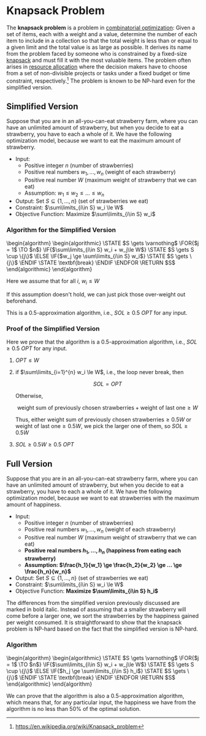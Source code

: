 # Knapsack Problem

The **knapsack problem** is a problem in [combinatorial optimization](https://en.wikipedia.org/wiki/Combinatorial_optimization): Given a set of items, each with a weight and a value, determine the number of each item to include in a collection so that the total weight is less than or equal to a given limit and the total value is as large as possible. It derives its name from the problem faced by someone who is constrained by a fixed-size [knapsack](https://en.wikipedia.org/wiki/Knapsack) and must fill it with the most valuable items. The problem often arises in [resource allocation](https://en.wikipedia.org/wiki/Resource_allocation) where the decision makers have to choose from a set of non-divisible projects or tasks under a fixed budget or time constraint, respectively.[^knapsack] The problem is
known to be NP-hard even for the simplified version.

[^knapsack]: https://en.wikipedia.org/wiki/Knapsack_problem

## Simplified Version

Suppose that you are in an all-you-can-eat strawberry farm, where you can have an unlimited amount of strawberry, but when you decide to eat a strawberry, you have to each a whole of it. We have the following optimization model, because we want to eat the maximum amount of strawberry.

- Input:
  - Positive integer $n$ (number of strawberries)
  - Positive real numbers $w_1,...,w_n$ (weight of each strawberry)
  - Positive real number $W$ (maximum weight of strawberry that we can eat)
  - Assumption: $w_1 \le w_2 \le ... \le w_n$
- Output: Set $S \subseteq \{1,...,n\}$ (set of strawberries we eat)
- Constraint: $\sum\limits_{i\in S} w_i \le W$
- Objective Function: Maximize $\sum\limits_{i\in S} w_i$

### Algorithm for the Simplified Version

<Pseudo>
    \begin{algorithm}
    \begin{algorithmic}
      \STATE $S \gets \varnothing$
      \FOR{$j = 1$ \TO $n$}
        \IF{$\sum\limits_{i\in S} w_i + w_j\le W$}
          \STATE $S \gets S \cup \{j\}$
        \ELSE
          \IF{$w_j \ge \sum\limits_{i\in S} w_i$}
            \STATE $S \gets \{j\}$
          \ENDIF
          \STATE \textbf{break}
        \ENDIF
      \ENDFOR
      \RETURN $S$
    \end{algorithmic}
    \end{algorithm}
</Pseudo>

Here we assume that for all $i$, $w_i \le W$

If this assumption doesn't hold, we can just pick those over-weight out beforehand.

This is a 0.5-approximation algorithm, i.e., $SOL \ge 0.5 \ OPT$ for any input.

### Proof of the Simplified Version

Here we prove that the algorithm is a 0.5-approximation algorithm, i.e., $SOL \ge 0.5 \ OPT$ for any input.

1. $OPT \le W$

2. if $\sum\limits_{i=1}^{n} w_i \le W$, i.e., the loop never break, then

   $$SOL = OPT$$

   Otherwise,

   $$\text{weight sum of previously chosen strawberries} + \text{weight of last one} \ge W$$

   Thus, either $\text{weight sum of previously chosen strawberries} \ge 0.5W$ or $\text{weight of last one} \ge 0.5W$, we pick the larger one of them, so $SOL \ge 0.5W$

3. $SOL \ge 0.5W \ge 0.5 \ OPT$

## Full Version

Suppose that you are in an all-you-can-eat strawberry farm, where you can have an unlimited amount of strawberry, but when you decide to eat a strawberry, you have to each a whole of it. We have the following optimization model, because we want to eat strawberries with the maximum amount of happiness.

- Input:
  - Positive integer $n$ (number of strawberries)
  - Positive real numbers $w_1,...,w_n$ (weight of each strawberry)
  - Positive real number $W$ (maximum weight of strawberry that we can eat)
  - **Positive real numbers $h_1,...,h_n$ (happiness from eating each strawberry)**
  - **Assumption: $\frac{h_1}{w_1} \ge \frac{h_2}{w_2} \ge ... \ge \frac{h_n}{w_n}$**
- Output: Set $S \subseteq \{1,...,n\}$ (set of strawberries we eat)
- Constraint: $\sum\limits_{i\in S} w_i \le W$
- Objective Function: **Maximize $\sum\limits_{i\in S} h_i$**

The differences from the simplified version previously discussed are marked in bold italic. Instead of assuming that a smaller strawberry will come before a larger one, we sort the strawberries by the happiness gained per weight consumed. It is straightforward to show that the knapsack problem is NP-hard based on the fact that the simplified version is NP-hard.

### Algorithm

<Pseudo>
    \begin{algorithm}
    \begin{algorithmic}
      \STATE $S \gets \varnothing$
      \FOR{$j = 1$ \TO $n$}
        \IF{$\sum\limits_{i\in S} w_i + w_j\le W$}
          \STATE $S \gets S \cup \{j\}$
        \ELSE
          \IF{$h_j \ge \sum\limits_{i\in S} h_i$}
            \STATE $S \gets \{j\}$
          \ENDIF
          \STATE \textbf{break}
        \ENDIF
      \ENDFOR
      \RETURN $S$
    \end{algorithmic}
    \end{algorithm}
</Pseudo>

We can prove that the algorithm is also a 0.5-approximation algorithm, which means that, for any particular input, the happiness we have from the algorithm is no less than 50% of the optimal solution.

[comment]: # "# todo: Bloom Filters, Adaptive Bloom Filter (http://www.vorapong-sup.net/AO2019%20-%20Lecture%203.pdf)"
